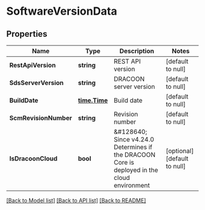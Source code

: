 # SoftwareVersionData

## Properties
Name | Type | Description | Notes
------------ | ------------- | ------------- | -------------
**RestApiVersion** | **string** | REST API version | [default to null]
**SdsServerVersion** | **string** | DRACOON server version | [default to null]
**BuildDate** | [**time.Time**](time.Time.md) | Build date | [default to null]
**ScmRevisionNumber** | **string** | Revision number | [default to null]
**IsDracoonCloud** | **bool** | &amp;#128640; Since v4.24.0  Determines if the DRACOON Core is deployed in the cloud environment | [optional] [default to null]

[[Back to Model list]](../README.md#documentation-for-models) [[Back to API list]](../README.md#documentation-for-api-endpoints) [[Back to README]](../README.md)

